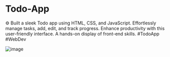 # Todo-App
⚙️ Built a sleek Todo app using HTML, CSS, and JavaScript. Effortlessly manage tasks, add, edit, and track progress. Enhance productivity with this user-friendly interface. A hands-on display of front-end skills. #TodoApp #WebDev

![image](https://github.com/shashisk20/Todo-App/assets/75231864/25e598e4-98a8-4bdb-b2d4-f1e203aa0839)


